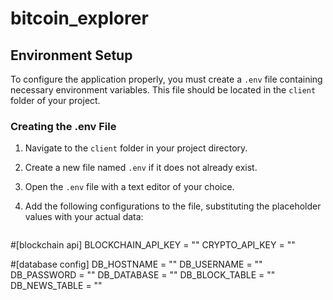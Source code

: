 # bitcoin_explorer

## Environment Setup

To configure the application properly, you must create a `.env` file containing necessary environment variables. This file should be located in the `client` folder of your project.

### Creating the .env File

1. Navigate to the `client` folder in your project directory.
2. Create a new file named `.env` if it does not already exist.
3. Open the `.env` file with a text editor of your choice.
4. Add the following configurations to the file, substituting the placeholder values with your actual data:

   ```plaintext
#[blockchain api]
BLOCKCHAIN_API_KEY = "" 
CRYPTO_API_KEY = ""

#[database config]
DB_HOSTNAME = ""
DB_USERNAME = ""
DB_PASSWORD = ""
DB_DATABASE = ""
DB_BLOCK_TABLE = ""
DB_NEWS_TABLE = ""
